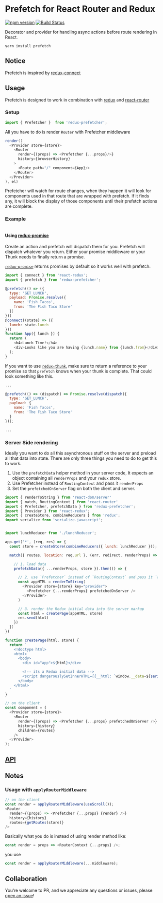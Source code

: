 Prefetch for React Router and Redux
============
[![npm version](https://img.shields.io/npm/v/redux-prefetcher.svg?style=flat-square)](https://www.npmjs.com/package/prefetcher)
[![Build Status](https://travis-ci.org/isogon/prefetcher.svg?branch=master)](https://travis-ci.org/isogon/prefetcher)

Decorator and provider for handling async actions before route rendering in React.

```
yarn install prefetch
```

## Notice

Prefetch is inspired by [redux-connect](https://github.com/makeomatic/redux-connect)

## Usage

Prefetch is designed to work in combination with [redux](https://github.com/reactjs/redux) and [react-router](https://github.com/ReactTraining/react-router)


### Setup

```js
import { Prefetcher }  from 'redux-prefetcher';
```

All you have to do is render `Router` with Prefetcher middleware

```js
render((
  <Provider store={store}>
    <Router
      render={(props) => <Prefetcher {...props}/>}
      history={browserHistory}
    >
      <Route path="/" component={App}/>
    </Router>
  </Provider>
), el)
```
Prefetcher will watch for route changes, when they happen it will look for components used in that route that are wrapped with prefetch. If it finds any, it will block the display of those components until their prefetch actions are complete.

### Example


```js
```

#### Using [redux-promise](https://github.com/acdlite/redux-promise)

Create an action and prefetch will dispatch them for you. Prefetch will dispatch whatever you return. Either your promise middleware or your Thunk needs to finally return a promise.

[`redux-promise`](https://github.com/acdlite/redux-promise) returns promises by default so it works well with prefetch.

```js
import { connect } from 'react-redux';
import { prefetch } from 'redux-prefetcher';

@prefetch(() => ({
  type: 'GET_LUNCH',
  payload: Promise.resolve({
    name: 'Fish Tacos',
    from: 'The Fish Taco Store'
  })
}))
@connect((state) => ({
  lunch: state.lunch
}))
function App({ lunch }) {
  return (
    <h4>Lunch Time!</h4>
    <div>Looks like you are having {lunch.name} from {lunch.from}</div>
  );
}
```

If you want to use [`redux-thunk`](https://github.com/gaearon/redux-thunk), make sure to return a reference to your promise so that `prefetch` knows when your thunk is complete. That could look something like this.

```js
...

@prefetch(() => (dispatch) => Promise.resolve(dispatch({
  type: 'GET_LUNCH',
  payload: {
    name: 'Fish Tacos',
    from: 'The Fish Taco Store'
  }
}));

...

```

### Server Side rendering

Ideally you want to do all this asynchronous stuff on the server and preload all that data into state. There are only three things you need to do to get this to work.

1. Use the `prefetchData` helper method in your server code, It expects an object containing all `renderProps` and your `redux` store.
2. Use Prefetcher instead of `RoutingContext` and pass it `renderProps`
3. Set the `prefetchedOnServer` flag on both the client and server.


```js
import { renderToString } from 'react-dom/server'
import { match, RoutingContext } from 'react-router'
import { Prefetcher, prefetchData } from 'redux-prefetcher';
import { Provider } from 'react-redux';
import { createStore, combineReducers } from 'redux';
import serialize from 'serialize-javascript';


import lunchReducer from './lunchReducer';

app.get('*', (req, res) => {
  const store = createStore(combineReducers({ lunch: lunchReducer }));

  match({ routes, location: req.url }, (err, redirect, renderProps) => {

    // 1. load data
    prefetchData({ ...renderProps, store }).then(() => {

      // 2. use `Prefetcher` instead of `RoutingContext` and pass it `renderProps`
      const appHTML = renderToString(
        <Provider store={store} key="provider">
          <Prefetcher {...renderProps} prefetchedOnServer />
        </Provider>
      )

      // 3. render the Redux initial data into the server markup
      const html = createPage(appHTML, store)
      res.send(html)
    })
  })
})

function createPage(html, store) {
  return `
    <!doctype html>
    <html>
      <body>
        <div id="app">${html}</div>

        <!-- its a Redux initial data -->
        <script dangerouslySetInnerHTML={{__html: `window.__data=${serialize(store.getState())};`}} charSet="UTF-8"/>
      </body>
    </html>
  `
}

// on the client
const component = (
  <Provider store={store}>
    <Router
      render={(props) => <Prefetcher {...props} prefetchedOnServer />}
      history={history}
      children={routes}
    />
  </Provider>
);
```

## [API](/docs/API.MD)

## Notes

### Usage with `applyRouterMiddleware`

```js
// on the client
const render = applyRouterMiddleware(useScroll());
<Router
  render={(props) => <Prefetcher {...props} {render} />}
  history={history}
  routes={getRoutes(store)}
/>
```

Basically what you do is instead of using render method like:

```js
const render = props => <RouterContext {...props} />;
```

you use

```js
const render = applyRouterMiddleware(...middleware);
```


## Collaboration
You're welcome to PR, and we appreciate any questions or issues, please [open an issue](https://github.com/isogon/redux-prefetcher/issues)!
